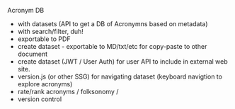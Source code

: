 

Acronym DB
- with datasets (API to get a DB of Acronymns based on metadata)
- with search/filter, duh!
- exportable to PDF
- create dataset - exportable to MD/txt/etc for copy-paste to other document
- create dataset (JWT / User Auth) for user API to include in external web site.
- version.js (or other SSG) for navigating dataset (keyboard navigtion to explore acronyms)
- rate/rank acronyms / folksonomy /
- version control
